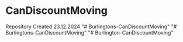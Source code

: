 # CanDiscountMoving

Repository Created 23.12.2024
"# Burlingtons-CanDiscountMoving" 
"# Burlingtons-CanDiscountMoving" 
"# Burlington-CanDiscountMoving" 
